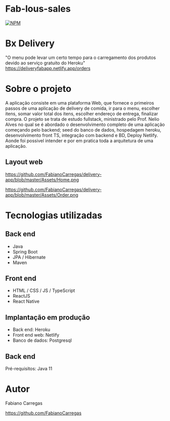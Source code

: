 # Fab-lous-sales
[![NPM](https://img.shields.io/npm/l/react)](https://github.com/FabianoCarregas/delivery-app/blob/master/LICENSE)

# Bx Delivery   
"O menu pode levar um certo tempo para o carregamento dos produtos devido ao serviço gratuito do Heroku"
https://deliveryfabapp.netlify.app/orders

# Sobre o projeto

A aplicação consiste em uma plataforma Web, que fornece o primeiros passos de uma aplicação de delivery de comida, ir para o menu, escolher itens, somar valor total dos itens, escolher endereço de entrega, finalizar compra.
O projeto se trata de estudo fullstack, ministrado pelo Prof. Nelio Alves no qual se é abordado o desenvolvimento completo de uma aplicação começando pelo backend; seed do banco de dados, hospedagem heroku, desenvolvimento front TS, integração com backend e BD, Deploy Netlify. Aonde foi possivel intender e por em pratica toda a arquitetura de uma aplicação. 

## Layout web
https://github.com/FabianoCarregas/delivery-app/blob/master/Assets/Home.png

https://github.com/FabianoCarregas/delivery-app/blob/master/Assets/Order.png


# Tecnologias utilizadas
## Back end
- Java
- Spring Boot
- JPA / Hibernate
- Maven

## Front end
- HTML / CSS / JS / TypeScript
- ReactJS
- React Native

## Implantação em produção
- Back end: Heroku
- Front end web: Netlify
- Banco de dados: Postgresql


## Back end
Pré-requisitos: Java 11


# Autor

Fabiano Carregas

https://github.com/FabianoCarregas
